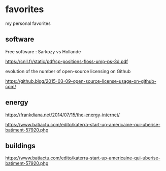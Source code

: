 # favorites
my personal favorites

## software

Free software : Sarkozy vs Hollande

https://cnll.fr/static/pdf/cp-positions-floss-ump-ps-3d.pdf

evolution of the number of open-source licensing on Github

https://github.blog/2015-03-09-open-source-license-usage-on-github-com/

## energy

https://frankdiana.net/2014/07/15/the-energy-internet/

https://www.batiactu.com/edito/katerra-start-up-americaine-qui-uberise-batiment-57920.php

## buildings

https://www.batiactu.com/edito/katerra-start-up-americaine-qui-uberise-batiment-57920.php
